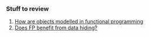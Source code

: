 ### Stuff to review
1. [How are objects modelled in functional programming](http://programmers.stackexchange.com/questions/160683/how-are-objects-modelled-in-a-functional-programming-language?rq=1)
2. [Does FP benefit from data hiding?](http://programmers.stackexchange.com/questions/213440/does-functional-programming-ignore-the-benefits-gained-from-the-on-the-criteria?rq=1)
